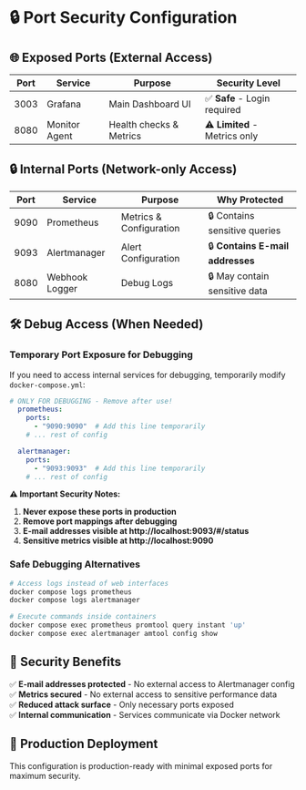 # 🔒 Port Security Configuration

## 🌐 Exposed Ports (External Access)

| Port | Service | Purpose | Security Level |
|------|---------|---------|----------------|
| 3003 | Grafana | Main Dashboard UI | ✅ **Safe** - Login required |
| 8080 | Monitor Agent | Health checks & Metrics | ⚠️ **Limited** - Metrics only |

## 🔒 Internal Ports (Network-only Access)

| Port | Service | Purpose | Why Protected |
|------|---------|---------|---------------|
| 9090 | Prometheus | Metrics & Configuration | 🔒 Contains sensitive queries |
| 9093 | Alertmanager | Alert Configuration | 🔒 **Contains E-mail addresses** |
| 8080 | Webhook Logger | Debug Logs | 🔒 May contain sensitive data |

## 🛠️ Debug Access (When Needed)

### Temporary Port Exposure for Debugging

If you need to access internal services for debugging, temporarily modify `docker-compose.yml`:

```yaml
# ONLY FOR DEBUGGING - Remove after use!
  prometheus:
    ports:
      - "9090:9090"  # Add this line temporarily
    # ... rest of config

  alertmanager:
    ports:
      - "9093:9093"  # Add this line temporarily
    # ... rest of config
```

**⚠️ Important Security Notes:**
1. **Never expose these ports in production**
2. **Remove port mappings after debugging**
3. **E-mail addresses visible at http://localhost:9093/#/status**
4. **Sensitive metrics visible at http://localhost:9090**

### Safe Debugging Alternatives

```bash
# Access logs instead of web interfaces
docker compose logs prometheus
docker compose logs alertmanager

# Execute commands inside containers
docker compose exec prometheus promtool query instant 'up'
docker compose exec alertmanager amtool config show
```

## 🔐 Security Benefits

✅ **E-mail addresses protected** - No external access to Alertmanager config  
✅ **Metrics secured** - No external access to sensitive performance data  
✅ **Reduced attack surface** - Only necessary ports exposed  
✅ **Internal communication** - Services communicate via Docker network  

## 🚀 Production Deployment

This configuration is production-ready with minimal exposed ports for maximum security.